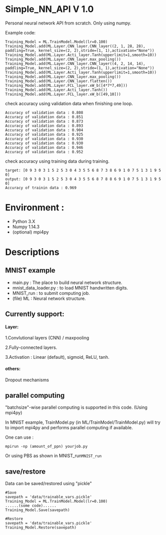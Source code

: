 # Simple_NN_API V 1.0
Personal neural network API from scratch. Only using numpy.

Example code:
```
Training_Model = ML.TrainModel.Model(lr=0.100)
Training_Model.add(ML.Layer.CNN_layer.CNN_layer((2, 1, 28, 28), paddling=True, kernel_size=(2, 2),stride=(1, 1),activation="None"))
Training_Model.add(ML.Layer.Acti_layer.Tanh(upperlimit=1,smooth=10))
Training_Model.add(ML.Layer.CNN_layer.max_pooling())
Training_Model.add(ML.Layer.CNN_layer.CNN_layer((4, 2, 14, 14), paddling=True, kernel_size=(2, 2),stride=(1, 1),activation="None"))
Training_Model.add(ML.Layer.Acti_layer.Tanh(upperlimit=1,smooth=10))
Training_Model.add(ML.Layer.CNN_layer.max_pooling())
Training_Model.add(ML.Layer.CNN_layer.flatten())
Training_Model.add(ML.Layer.FCL_layer.xW_b([4*7*7,49]))
Training_Model.add(ML.Layer.Acti_layer.Tanh())
Training_Model.add(ML.Layer.FCL_layer.xW_b([49,10]))
```

check accuracy using validation data when finishing one loop.

```
Accuracy of validation data : 0.808
Accuracy of validation data : 0.851
Accuracy of validation data : 0.873
Accuracy of validation data : 0.893
Accuracy of validation data : 0.904
Accuracy of validation data : 0.925
Accuracy of validation data : 0.930
Accuracy of validation data : 0.930
Accuracy of validation data : 0.946
Accuracy of validation data : 0.952
```

check accuracy using training data during training.

```
target: [0 9 3 0 3 1 5 2 5 3 0 4 3 5 5 6 8 7 3 8 6 9 1 0 7 5 1 3 1 9 5 0]
output: [0 9 3 0 3 1 5 2 5 3 0 4 3 5 5 6 8 7 8 8 6 9 1 0 7 5 1 3 1 9 5 0]
Accuracy of trainin data : 0.969
```



# Environment :
- Python 3.X
- Numpy 1.14.3
- (optional) mpi4py


# Descriptions

## MNIST example

- main.py : The place to build neural network structure.
- mnist_data_loader.py : to load MNIST handwritten digits.
- MNIST_run : to submit computing job. 
- (file) ML : Neural network structure.

## Currently support:

#### Layer:

1.Convlutional layers (CNN) / maxpooling 

2.Fully-connected layers.

3.Activation : Linear (default), sigmoid, ReLU, tanh.

#### others:

Dropout mechanisms


## parallel computing

"batchsize"-wise parallel computing is supported in this code. (Using mpi4py) 

In MNIST example, TrainModel.py (in ML/TrainModel/TrainModel.py) will try to import mpi4py and performs parallel computing if available. 

One can use :
```
mpirun -np (amount_of_ppn) yourjob.py    
```

Or using PBS as shown in MNIST_run``` MNIST_run ```


## save/restore

 Data can be saved/restored using "pickle"

```
#Save
savepath = 'data/trainable_vars.pickle'
Training_Model = ML.TrainModel.Model(lr=0.100)  
......(some code)......
Training_Model.Save(savepath)
```


```
#Restore
savepath = 'data/trainable_vars.pickle'
Training_Model.Restore(savepath)
```
